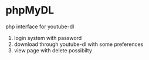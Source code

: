 phpMyDL
=======

php interface for youtube-dl

1. login system with password
2. download through youtube-dl with some preferences
3. view page with delete possibilty
